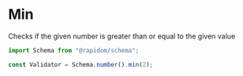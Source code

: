 # Min

Checks if the given number is greater than or equal to the given value

```typescript
import Schema from "@rapidom/schema";

const Validator = Schema.number().min(2);
```

